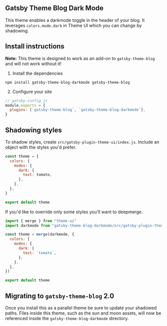 ## Gatsby Theme Blog Dark Mode

This theme enables a darkmode toggle in the header of your blog. It leverages `colors.mode.dark` in Theme UI which you can change by shadowing.

## Install instructions

**Note:** This theme is designed to work as an add-on to `gatsby-theme-blog` and will not work without it!

1. Install the dependencies

```shell
npm install gatsby-theme-blog-darkmode gatsby-theme-blog
```

2. Configure your site

```javascript
// gatsby-config.js
module.exports = {
  plugins: [`gatsby-theme-blog`, `gatsby-theme-blog-darkmode`],
}
```

## Shadowing styles

To shadow styles, create `src/gatsby-plugin-theme-ui/index.js`. Include an object with the styles you'd prefer.

```javascript
const theme = {
  colors: {
    modes: {
      dark: {
        text: tomato,
      },
    },
  },
}

export default theme
```

If you'd like to override only some styles you'll want to deepmerge.

```javascript
import { merge } from "theme-ui"
import darkmode from "gatsby-theme-blog-darkmode/src/gatsby-plugin-theme-ui"

const theme = merge(darkmode, {
  colors: {
    modes: {
      dark: {
        text: `tomato`,
      },
    },
  },
})

export default theme
```

## Migrating to `gatsby-theme-blog` 2.0

Once you install this as a parallel theme be sure to update your shadowed paths. Files inside this theme, such as the sun and moon assets, will now be referenced inside the `gatsby-theme-blog-darkmode` directory.
